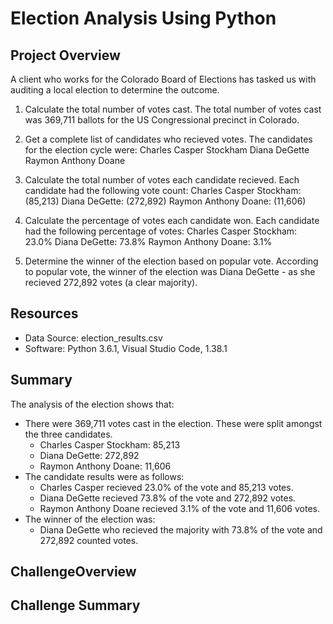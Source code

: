 # Election Analysis Using Python

## Project Overview 
A client who works for the Colorado Board of Elections has tasked us with auditing a local election to determine the outcome.

1. Calculate the total number of votes cast. 
    The total number of votes cast was 369,711 ballots for the US Congressional precinct in Colorado.

2. Get a complete list of candidates who recieved votes. 
    The candidates for the election cycle were:
    Charles Casper Stockham
    Diana DeGette
    Raymon Anthony Doane

3. Calculate the total number of votes each candidate recieved. 
    Each candidate had the following vote count:
    Charles Casper Stockham: (85,213)
    Diana DeGette: (272,892)
    Raymon Anthony Doane: (11,606)

4. Calculate the percentage of votes each candidate won.
    Each candidate had the following percentage of votes:
    Charles Casper Stockham: 23.0% 
    Diana DeGette: 73.8% 
    Raymon Anthony Doane: 3.1% 

5. Determine the winner of the election based on popular vote.
    According to popular vote, the winner of the election was Diana DeGette - as she recieved 272,892 votes (a clear majority).

## Resources 
- Data Source: election_results.csv
- Software: Python 3.6.1, Visual Studio Code, 1.38.1

## Summary 
The analysis of the election shows that:
- There were 369,711 votes cast in the election. These were split amongst the three candidates.
    - Charles Casper Stockham: 85,213
    - Diana DeGette: 272,892
    - Raymon Anthony Doane: 11,606
- The candidate results were as follows:
    - Charles Casper recieved 23.0% of the vote and 85,213 votes. 
    - Diana DeGette recieved 73.8% of the vote and 272,892 votes. 
    - Raymon Anthony Doane recieved 3.1% of the vote and 11,606 votes.
- The winner of the election was:
    - Diana DeGette who recieved the majority with 73.8% of the vote and 272,892 counted votes.

## ChallengeOverview 

## Challenge Summary 
